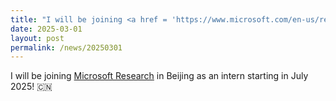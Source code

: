 ```yaml
---
title: "I will be joining <a href = 'https://www.microsoft.com/en-us/research/lab/microsoft-research-asia/'> Microsoft Research</a> in Beijing as an intern starting in July 2025! 🇨🇳"
date: 2025-03-01
layout: post
permalink: /news/20250301
---
```


I will be joining <a href = 'https://www.microsoft.com/en-us/research/lab/microsoft-research-asia/'> Microsoft Research</a> in Beijing as an intern starting in July 2025! 🇨🇳
